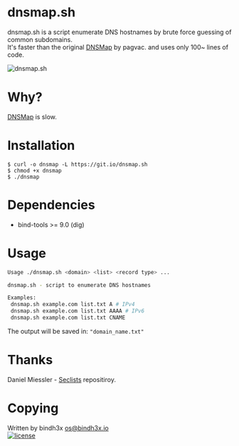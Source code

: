 # dnsmap.sh

dnsmap.sh is a script enumerate DNS hostnames by brute force guessing of common
subdomains.
<br/>
It's faster than the original [DNSMap](https://code.google.com/archive/p/dnsmap/source) by pagvac.
and uses only 100~ lines of code.

![dnsmap.sh](https://raw.githubusercontent.com/wiki/bindh3x/dnsmap.sh/images/dnsmap_screenshot.png)

# Why?

[DNSMap](https://code.google.com/archive/p/dnsmap/source) is slow.

# Installation

```
$ curl -o dnsmap -L https://git.io/dnsmap.sh
$ chmod +x dnsmap
$ ./dnsmap 
```

# Dependencies

* bind-tools >= 9.0 (dig)

# Usage

```bash
Usage ./dnsmap.sh <domain> <list> <record type> ...

dnsmap.sh - script to enumerate DNS hostnames

Examples:
 dnsmap.sh example.com list.txt A # IPv4
 dnsmap.sh example.com list.txt AAAA # IPv6
 dnsmap.sh example.com list.txt CNAME

```

The output will be saved in: `"domain_name.txt"`

# Thanks

Daniel Miessler - [Seclists](https://github.com/danielmiessler/SecLists) repositiroy.

# Copying

Written by bindh3x <os@bindh3x.io>
<br/>
[![license](https://img.shields.io/github/license/bindh3x/off.svg?style=flat-square)]()
